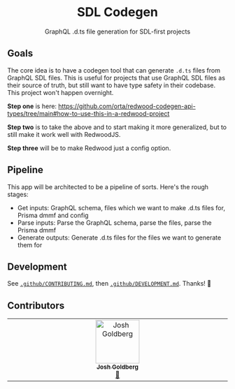 <h1 align="center">SDL Codegen</h1>

<p align="center">GraphQL .d.ts file generation for SDL-first projects</p>

## Goals

The core idea is to have a codegen tool that can generate `.d.ts` files from GraphQL SDL files. This is useful for projects that use GraphQL SDL files as their source of truth, but still want to have type safety in their codebase. This project won't happen overnight.

**Step one** is here: https://github.com/orta/redwood-codegen-api-types/tree/main#how-to-use-this-in-a-redwood-project

**Step two** is to take the above and to start making it more generalized, but to still make it work well with RedwoodJS.

**Step three** will be to make Redwood just a config option.

## Pipeline

This app will be architected to be a pipeline of sorts. Here's the rough stages:

- Get inputs: GraphQL schema, files which we want to make .d.ts files for, Prisma dmmf and config
- Parse inputs: Parse the GraphQL schema, parse the files, parse the Prisma dmmf
- Generate outputs: Generate .d.ts files for the files we want to generate them for

## Development

See [`.github/CONTRIBUTING.md`](./.github/CONTRIBUTING.md), then [`.github/DEVELOPMENT.md`](./.github/DEVELOPMENT.md).
Thanks! 💖

## Contributors

<!-- spellchecker: disable -->
<!-- ALL-CONTRIBUTORS-LIST:START - Do not remove or modify this section -->
<!-- prettier-ignore-start -->
<!-- markdownlint-disable -->
<table>
  <tbody>
    <tr>
      <td align="center" valign="top" width="14.28%"><a href="http://www.joshuakgoldberg.com"><img src="https://avatars.githubusercontent.com/u/3335181?v=4?s=100" width="100px;" alt="Josh Goldberg"/><br /><sub><b>Josh Goldberg</b></sub></a><br /><a href="#tool-JoshuaKGoldberg" title="Tools">🔧</a></td>
    </tr>
  </tbody>
</table>

<!-- markdownlint-restore -->
<!-- prettier-ignore-end -->

<!-- ALL-CONTRIBUTORS-LIST:END -->
<!-- spellchecker: enable -->
